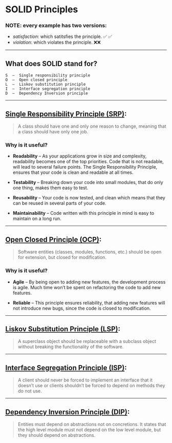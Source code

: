 # SOLID Principles

### **NOTE:**   every example has two versions: 


-   *satisfaction*: which satitsfies the principle. ✅ ✅
- *violation*: which violates the principle. ❌❌

----

## **What does SOLID stand for?**

    S  –  Single responsibility principle
    O  –  Open closed principle
    L  –  Liskov substitution principle
    I  –  Interface segregation principle
    D  –  Dependency Inversion principle

----

## [**Single Responsibility Principle (SRP)**](https://github.com/omarhosny206/SOLID-Principles/tree/master/srp):
> A class should have one and only one reason to change, meaning that a class should have only one job.

### Why is it useful?
- **Readability** – As your applications grow in size and complexity, readability becomes one of the top priorities. Code that is not readable, will lead to several failure points. The Single Responsibility Principle, ensures that your code is clean and readable at all times.

- **Testability** –  Breaking down your code into small modules, that do only one thing, makes them easy to test.

- **Reusability** – Your code is now tested, and clean which means that they can be reused in several parts of your code.
  
-  **Maintainability** – Code written with this principle in mind is easy to maintain on a long run.

----

## [**Open Closed Principle (OCP)**](https://github.com/omarhosny206/SOLID-Principles/tree/master/ocp):
> Software entities (classes, modules, functions, etc.) should be open for extension, but closed for modification.

### Why is it useful?
- **Agile** – By being open to adding new features, the development process is agile. Much time won’t be spent on refactoring the code to add new features.

- **Reliable** –  This principle ensures reliability, that adding new features will not introduce new bugs, since the code is closed to modification.

----

## [**Liskov Substitution Principle (LSP)**](https://github.com/omarhosny206/SOLID-Principles/tree/master/lsp):
> A superclass object should be replaceable with a subclass object without breaking the functionality of the software.

----

## [**Interface Segregation Principle (ISP)**](https://github.com/omarhosny206/SOLID-Principles/tree/master/isp):
> A client should never be forced to implement an interface that it doesn’t use or clients shouldn’t be forced to depend on methods they do not use.

----

## [**Dependency Inversion Principle (DIP)**](https://github.com/omarhosny206/SOLID-Principles/tree/master/dip):
> Entities must depend on abstractions not on concretions. It states that the high level module must not depend on the low level module, but they should depend on abstractions.